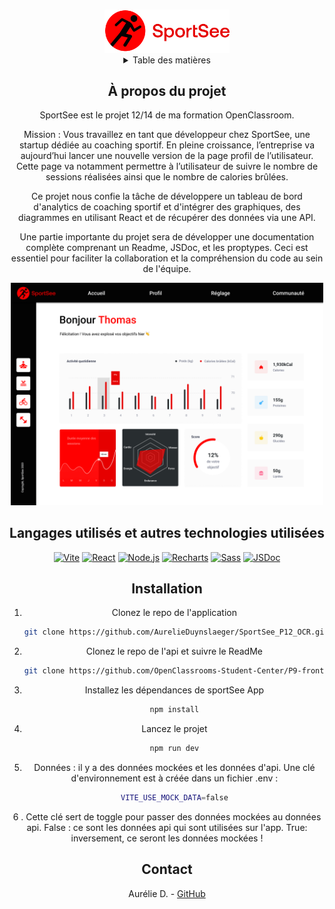 <a name="readme-top"></a>
<!-- PROJECT LOGO -->
<br />
<div align="center">
  <a href="">
    <img src="./src/assets/sportsee_logo.svg" alt="Logo" width="200">
  </a>

<!-- TABLE OF CONTENTS -->
<details>
  <summary>Table des matières</summary>
  <ol>
    <li><a href="#a-propos-du-projet">À propos du projet</a></li>
    <li><a href="#langagesutilises">langages Utilisés</a></li>
    <li><a href="#installation">Installation</a></li>
    <li><a href="#contact">Contact</a></li>
  </ol>
</details>


<!-- ABOUT THE PROJECT -->
## À propos du projet

SportSee est le projet 12/14 de ma formation OpenClassroom.

Mission : Vous travaillez en tant que développeur chez SportSee, une startup dédiée au coaching sportif. En pleine croissance, l’entreprise va aujourd’hui lancer une nouvelle version de la page profil de l’utilisateur. Cette page va notamment permettre à l’utilisateur de suivre le nombre de sessions réalisées ainsi que le nombre de calories brûlées.

Ce projet nous confie la tâche de développere un tableau de bord d'analytics de coaching sportif et d'intégrer des graphiques, des diagrammes en utilisant React et de récupérer des données via une API. 

Une partie importante du projet sera de développer une documentation complète comprenant un Readme, JSDoc, et les proptypes. Ceci est essentiel pour faciliter la collaboration et la compréhension du code au sein de l'équipe.


 <img src="./src/assets/user_dashboard.png" alt="homepage" width="500">


## Langages utilisés et autres technologies utilisées

[![Vite](https://img.shields.io/badge/Vite-646CFF?style=for-the-badge&logo=vite&logoColor=white)](https://vitejs.dev/)
[![React](https://img.shields.io/badge/React-61DAFB?style=for-the-badge&logo=react&logoColor=white)](https://reactjs.org/)
[![Node.js](https://img.shields.io/badge/Node.js-43853D?style=for-the-badge&logo=node.js&logoColor=white)](https://nodejs.org/)
[![Recharts](https://img.shields.io/badge/Recharts-3182bd?style=for-the-badge&logo=recharts&logoColor=white)](https://recharts.org/)
[![Sass](https://img.shields.io/badge/Sass-CC6699?style=for-the-badge&logo=sass&logoColor=white)](https://sass-lang.com/)
[![JSDoc](https://img.shields.io/badge/JSDoc-FDCC0C?style=for-the-badge&logo=jsdoc&logoColor=white)](https://jsdoc.app/)


## Installation

1. Clonez le repo de l'application
   ```sh
   git clone https://github.com/AurelieDuynslaeger/SportSee_P12_OCR.git
   ```

2. Clonez le repo de l'api et suivre le ReadMe
    ```sh
   git clone https://github.com/OpenClassrooms-Student-Center/P9-front-end-dashboard.git
   ```

3. Installez les dépendances de sportSee App
    ```sh
   npm install
   ```
   
4. Lancez le projet
    ```sh
   npm run dev
   ```

5. Données : il y a des données mockées et les données d'api. Une clé d'environnement est à créée dans un fichier .env : 
    ```sh
    VITE_USE_MOCK_DATA=false
   ``` 
  
6 . Cette clé sert de toggle pour passer des données mockées au données api. False : ce sont les données api qui sont utilisées sur l'app. True: inversement, ce seront les données mockées ! 


## Contact

Aurélie D. - [GitHub](https://github.com/AurelieDuynslaeger/)


